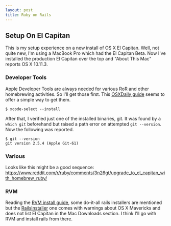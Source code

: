 ```yaml
---
layout: post
title: Ruby on Rails
---
```


## Setup On El Capitan

This is my setup experience on a new install of OS X El Capitan. Well, not quite new, I'm using a MacBook Pro which had the El Capitan Beta. Now I've installed the production El Capitan over the top and "About This Mac" reports OS X 10.11.3.

### Developer Tools

Apple Developer Tools are always needed for various RoR and other homebrewing activities. So I'll get those first. This [OSXDaily guide](http://osxdaily.com/2014/02/12/install-command-line-tools-mac-os-x/) seems to offer a simple way to get them.

~~~
$ xcode-select --install
~~~

After that, I verified just one of the installed binaries, git. It was found by a `which git` beforehand but raised a path error on attempted `git --version`. Now the following was reported.

~~~
$ git --version
git version 2.5.4 (Apple Git-61)
~~~

### Various

Looks like this might be a good sequence: https://www.reddit.com/r/ruby/comments/3n26gt/upgrade_to_el_capitan_with_homebrew_ruby/

### RVM

Reading the [RVM install guide](https://rvm.io/rvm/install), some do-it-all rails installers are mentioned but the [RailsInstaller](http://railsinstaller.org/en) one comes with warnings about OS X Mavericks and does not list El Capitan in the Mac Downloads section. I think I'll go with RVM and install rails from there.